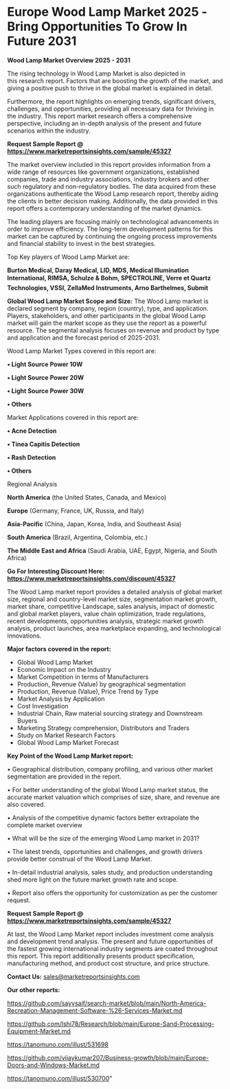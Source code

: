 # Europe Wood Lamp Market 2025 -Bring Opportunities To Grow In Future 2031

<Strong> Wood Lamp Market Overview 2025 - 2031</strong>

The rising technology in Wood Lamp Market is also depicted in this research report. Factors that are boosting the growth of the market, and giving a positive push to thrive in the global market is explained in detail.

Furthermore, the report highlights on emerging trends, significant drivers, challenges, and opportunities, providing all necessary data for thriving in the industry. This report market research offers a comprehensive perspective, including an in-depth analysis of the present and future scenarios within the industry.

<strong>Request Sample Report @ <a href=https://www.marketreportsinsights.com/sample/45327>https://www.marketreportsinsights.com/sample/45327</a></strong>

The market overview included in this report provides information from a wide range of resources like government organizations, established companies, trade and industry associations, industry brokers and other such regulatory and non-regulatory bodies. The data acquired from these organizations authenticate the Wood Lamp research report, thereby aiding the clients in better decision making. Additionally, the data provided in this report offers a contemporary understanding of the market dynamics.

The leading players are focusing mainly on technological advancements in order to improve efficiency. The long-term development patterns for this market can be captured by continuing the ongoing process improvements and financial stability to invest in the best strategies.

Top Key players of Wood Lamp Market are:

<strong>Burton Medical, Daray Medical, LID, MDS, Medical Illumination International, RIMSA, Schulze & Bohm, SPECTROLINE, Verre et Quartz Technologies, VSSI, ZellaMed Instruments, Arno Barthelmes, Submit</strong>

<strong><b>Global Wood Lamp Market Scope and Size:</b></strong>
The Wood Lamp market is declared segment by company, region (country), type, and application. Players, stakeholders, and other participants in the global Wood Lamp market will gain the market scope as they use the report as a powerful resource. The segmental analysis focuses on revenue and product by type and application and the forecast period of 2025-2031.

Wood Lamp Market Types covered in this report are:

<strong>•  Light Source Power 10W

•  Light Source Power 20W

•  Light Source Power 30W

•  Others</strong>

Market Applications covered in this report are:

<strong>•  Acne Detection

•  Tinea Capitis Detection

•  Rash Detection

•  Others</strong> 

Regional Analysis

<strong>North America</strong> (the United States, Canada, and Mexico)

<strong>Europe</strong> (Germany, France, UK, Russia, and Italy)

<strong>Asia-Pacific</strong> (China, Japan, Korea, India, and Southeast Asia)

<strong>South America</strong> (Brazil, Argentina, Colombia, etc.)

<strong>The Middle East and Africa</strong> (Saudi Arabia, UAE, Egypt, Nigeria, and South Africa)

<strong>Go For Interesting Discount Here: <a href=https://www.marketreportsinsights.com/discount/45327>https://www.marketreportsinsights.com/discount/45327</a></strong>

The Wood Lamp market report provides a detailed analysis of global market size, regional and country-level market size, segmentation market growth, market share, competitive Landscape, sales analysis, impact of domestic and global market players, value chain optimization, trade regulations, recent developments, opportunities analysis, strategic market growth analysis, product launches, area marketplace expanding, and technological innovations.

<strong><b>Major factors covered in the report:</b></strong>
<ul>
  <li>Global Wood Lamp Market </li>
  <li>Economic Impact on the Industry</li>
  <li>Market Competition in terms of Manufacturers</li>
  <li>Production, Revenue (Value) by geographical segmentation</li>
  <li>Production, Revenue (Value), Price Trend by Type</li>
  <li>Market Analysis by Application</li>
  <li>Cost Investigation</li>
  <li>Industrial Chain, Raw material sourcing strategy and Downstream Buyers</li>
  <li>Marketing Strategy comprehension, Distributors and Traders</li>
  <li>Study on Market Research Factors</li>
  <li>Global Wood Lamp Market Forecast</li>
</ul>

<strong><b>Key Point of the Wood Lamp Market report:</b></strong>

• Geographical distribution, company profiling, and various other market segmentation are provided in the report.

• For better understanding of the global Wood Lamp market status, the accurate market valuation which comprises of size, share, and revenue are also covered.

• Analysis of the competitive dynamic factors better extrapolate the complete market overview

• What will be the size of the emerging Wood Lamp market in 2031?

• The latest trends, opportunities and challenges, and growth drivers provide better construal of the Wood Lamp Market.

• In-detail industrial analysis, sales study, and production understanding shed more light on the future market growth rate and scope.

• Report also offers the opportunity for customization as per the customer request.

<strong>Request Sample Report @ <a href=https://www.marketreportsinsights.com/sample/45327>https://www.marketreportsinsights.com/sample/45327</a></strong>

At last, the Wood Lamp Market report includes investment come analysis and development trend analysis. The present and future opportunities of the fastest growing international industry segments are coated throughout this report. This report additionally presents product specification, manufacturing method, and product cost structure, and price structure.

<strong>Contact Us:</strong>
sales@marketreportsinsights.com

<strong>Our other reports:</strong>

<a href=https://github.com/sayysaif/search-market/blob/main/North-America-Recreation-Management-Software-%26-Services-Market.md>https://github.com/sayysaif/search-market/blob/main/North-America-Recreation-Management-Software-%26-Services-Market.md</a>

<a href=https://github.com/Ishi78/Research/blob/main/Europe-Sand-Processing-Equipment-Market.md>https://github.com/Ishi78/Research/blob/main/Europe-Sand-Processing-Equipment-Market.md</a>

<a href=https://tanomuno.com/illust/531698>https://tanomuno.com/illust/531698</a>

<a href=https://github.com/vijaykumar207/Business-growth/blob/main/Europe-Doors-and-Windows-Market.md>https://github.com/vijaykumar207/Business-growth/blob/main/Europe-Doors-and-Windows-Market.md</a>

<a href=https://tanomuno.com/illust/530700>https://tanomuno.com/illust/530700</a>"
